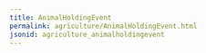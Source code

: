 ```yaml
---
title: AnimalHoldingEvent
permalink: agriculture/AnimalHoldingEvent.html
jsonid: agriculture_animalholdingevent
---
```


